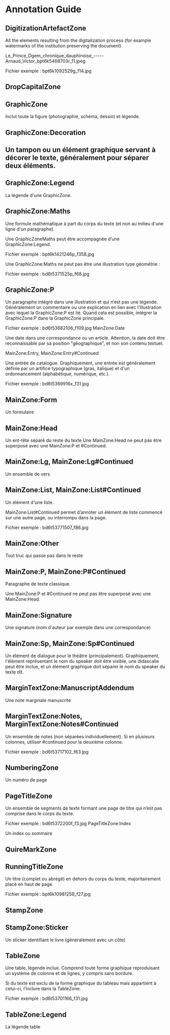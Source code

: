 # Annotation Guide

## DigitizationArtefactZone
All the elements resulting from the digitalization process (for example watermarks of the institution preserving the document)

 Le_Prince_Dgem_chronique_dauphinoise_-----Arnaud_Victor_bpt6k5468703r_11.jpeg



Fichier exemple : bpt6k1092529g_f14.jpg

## DropCapitalZone

## GraphicZone

Inclut toute la figure (photographie, schéma, dessin) et légende.

## GraphicZone:Decoration

## Un tampon ou un élément graphique servant à décorer le texte, généralement pour séparer deux éléments.

## GraphicZone:Legend

La légende d'une GraphicZone.

## GraphicZone:Maths

Une formule mathématique à part du corps du texte (et non au milieu d'une ligne d'un paragraphe).

Une GraphicZoneMaths peut être accompagnée d’une GraphicZone:Legend.


Fichier exemple :  bpt6k1421246p_f358.jpg

Une GraphicZone:Maths ne peut pas être une illustration type géométrie : 


Fichier exemple :  bd6t5371525p_f68.jpg

## GraphicZone:P
Un paragraphe intégré dans une illustration et qui n’est pas une légende. Généralement un commentaire ou une explication en lien avec l’illustration avec lequel la GraphicZone:P est lié. 
Quand cela est possible, intégrer la GraphicZone:P dans la GraphicZone principale.

Fichier exemple : bd6t53682106_f109.jpg
MainZone:Date

Une date dans une correspondance ou un article. Attention, la date doit être reconnaissable par sa position "géographique", et non son contenu textuel.

MainZone:Entry, MainZone:Entry#Continued

Une entrée de catalogue. Graphiquement, une entrée est généralement définie par un artifice typographique (gras, italique) et d'un ordonnancement (alphabétique, numérique, etc.).


Fichier exemple : bd6t5369916x_f31.jpg

## MainZone:Form

Un formulaire

## MainZone:Head

Un ent-tête séparé du reste du texte
Une MainZone:Head ne peut pas être superposé avec une MainZone:P et #Continued.

## MainZone:Lg, MainZone:Lg#Continued

Un ensemble de vers

## MainZone:List, MainZone:List#Continued

Un élément d'une liste.

 MainZone:List#Continued permet d’annoter un élément de liste commencé sur une autre page, ou interrompu dans la page.


Fichier exemple : bd6t53771507_f86.jpg
## MainZone:Other

Tout truc qui passe pas dans le reste

## MainZone:P, MainZone:P#Continued

Paragraphe de texte classique.

Une MainZone:P et #Continued ne peut pas être superposé avec une MainZone:Head.

## MainZone:Signature

Une signature (nom d'auteur par exemple dans une correspondance)

## MainZone:Sp, MainZone:Sp#Continued

Un élément de dialogue pour le théâtre (principalement). Graphiquement, l'élément représentant le nom du speaker doit être visible, une didascalie peut être inclue, et un élément graphique doit séparer le nom du speaker du texte dit.

## MarginTextZone:ManuscriptAddendum

Une note marginale manuscrite

## MarginTextZone:Notes, MarginTextZone:Notes#Continued

Un ensemble de notes (non séparées individuellement). Si en plusieurs colonnes, utiliser #continued pour la deuxième colonne.


Fichier exemple : bd6t53717102_f63.jpg

## NumberingZone

Un numéro de page

## PageTitleZone

Un ensemble de segments de texte formant une page de titre qui n’est pas comprise dans le corps du texte.



Fichier exemple : bd6t5372200f_f3.jpg
PageTitleZone:Index

Un index ou sommaire

## QuireMarkZone

## RunningTitleZone

Un titre (complet ou abrégé) en dehors du corps du texte, majoritairement placé en haut de page.


Fichier exemple : bpt6k10981259_f27.jpg

## StampZone


## StampZone:Sticker

Un sticker identifiant le livre (généralement avec un côte)

## TableZone

Une table, légende inclue. Comprend toute forme graphique reproduisant un système de colonne et de lignes, y compris sans bordure.

Si du texte est exclu de la forme graphique du tableau mais appartient à celui-ci, l’inclure dans la TableZone. 


Fichier exemple : bd6t53701166_f31.jpg

## TableZone:Legend

La légende table


